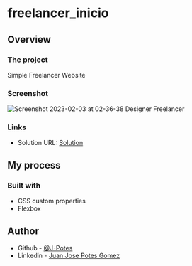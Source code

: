 # freelancer_inicio

## Overview

### The project

Simple Freelancer Website

### Screenshot

![Screenshot 2023-02-03 at 02-36-38 Designer Freelancer](https://user-images.githubusercontent.com/119544731/216540117-20684e55-3d3e-488f-bf3d-e12e86cd3cfe.png)

### Links

- Solution URL: [Solution](https://my-first-webpage-jpotes-freelancer.netlify.app/)

## My process

### Built with

- CSS custom properties
- Flexbox

## Author

- Github - [@J-Potes](https://github.com/J-Potes)
- Linkedin - [Juan Jose Potes Gomez](https://www.linkedin.com/in/juan-jose-potes-gomez/)

